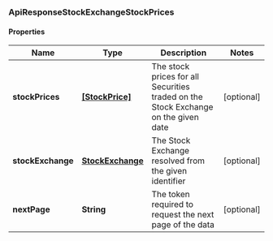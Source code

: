 ### ApiResponseStockExchangeStockPrices

#### Properties
Name | Type | Description | Notes
------------ | ------------- | ------------- | -------------
**stockPrices** | [**[StockPrice]**](StockPrice.md) | The stock prices for all Securities traded on the Stock Exchange on the given date | [optional] 
**stockExchange** | [**StockExchange**](StockExchange.md) | The Stock Exchange resolved from the given identifier | [optional] 
**nextPage** | **String** | The token required to request the next page of the data | [optional] 



